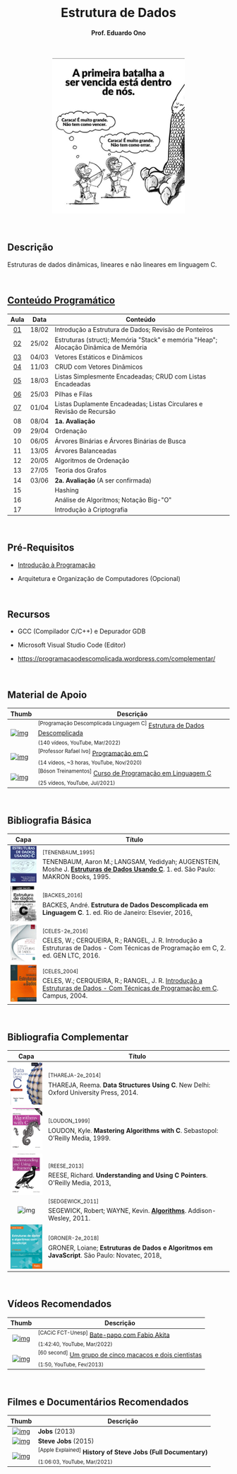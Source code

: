 <br>
<h1 align="center">
Estrutura de Dados
</h1>
<h4 align="center">
Prof. Eduardo Ono
</h4>

<br>

<p align="center">
<img src="./figuras/capa.jpg" alt="img" width="300">
</p>

<br>

## Descrição

Estruturas de dados dinâmicas, lineares e não lineares em linguagem C.

<br>

## [Conteúdo Programático](./conteudo/README.md)

| Aula | Data | Conteúdo |
| :-:  | :-:  | ---      |
| [01] | 18/02 | Introdução a Estrutura de Dados; Revisão de Ponteiros
| [02] | 25/02 | Estruturas (struct); Memória "Stack" e memória "Heap"; Alocação Dinâmica de Memória
| [03] | 04/03 | Vetores Estáticos e Dinâmicos
| [04] | 11/03 | CRUD com Vetores Dinâmicos
| [05] | 18/03 | Listas Simplesmente Encadeadas; CRUD com Listas Encadeadas
| [06] | 25/03 | Pilhas e Filas
| [07] | 01/04 | Listas Duplamente Encadeadas; Listas Circulares e Revisão de Recursão
| 08 | 08/04 | __1a. Avaliação__
| 09 | 29/04 | Ordenação
| 10 | 06/05 | Árvores Binárias e Árvores Binárias de Busca
| 11 | 13/05 | Árvores Balanceadas
| 12 | 20/05 | Algoritmos de Ordenação
| 13 | 27/05 | Teoria dos Grafos
| 14 | 03/06 | __2a. Avaliação__ (A ser confirmada)
| 15 |       | Hashing
| 16 |       | Análise de Algoritmos; Notação Big-"O"
| 17 |       | Introdução à Criptografia

[01]: ./aulas/README.md#aula-01
[02]: ./aulas/README.md#aula-02
[03]: ./aulas/README.md#aula-03
[04]: ./aulas/README.md#aula-04
[05]: ./aulas/README.md#aula-05
[06]: ./aulas/README.md#aula-06
[07]: ./aulas/README.md#aula-07

<br>

## Pré-Requisitos

* [Introdução à Programação](https://github.com/eduardo-ono/Introducao-a-Programacao)

* Arquitetura e Organização de Computadores (Opcional)

<br>

## Recursos

* GCC (Compilador C/C++) e Depurador GDB

* Microsoft Visual Studio Code (Editor)

* https://programacaodescomplicada.wordpress.com/complementar/

<br>

## Material de Apoio

| Thumb | Descrição |
| --- | --- |
| [![img](https://img.youtube.com/vi/bryesHll0vY/default.jpg)](https://www.youtube.com/watch?v=bryesHll0vY&list=PL8iN9FQ7_jt6H5m4Gm0H89sybzR9yaaka&index=1) | <sup>[Programação Descomplicada Linguagem C]</sup> [Estrutura de Dados Descomplicada](https://www.youtube.com/playlist?list=PL8iN9FQ7_jt6H5m4Gm0H89sybzR9yaaka)<br><sub>(140 vídeos, YouTube, Mar/2022)</sub>
| [![img](https://img.youtube.com/vi/UPuOQBocY48/default.jpg)](https://youtu.be/UPuOQBocY48) | <sup>[Professor Rafael Ivo]</sup> [Programação em C](https://www.youtube.com/playlist?list=PLvat2X-KHJNZwUCeTeve_S1qqrBOWhaU9)<br><sub>(14 vídeos, ~3 horas, YouTube, Nov/2020)</sub>
| [![img](https://img.youtube.com/vi/cZRuFwzjJ8E/default.jpg)](https://youtu.be/cZRuFwzjJ8E) | <sup>[Bóson Treinamentos]</sup> [Curso de Programação em Linguagem C](https://www.youtube.com/playlist?list=PLucm8g_ezqNqzH7SM0XNjsp25AP0MN82R)<br><sub>(25 vídeos, YouTube, Jul/2021)</sub>

<br>

## Bibliografia Básica

| Capa | Título |
| :-:  | ---    |
| <img src="./referencias/capas/TENENBAUM_1995.jpg" alt="img" width="100px"> | <sup id="TENENBAUM_1995">[TENENBAUM_1995]</sup><br>TENENBAUM, Aaron M.; LANGSAM, Yedidyah; AUGENSTEIN, Moshe J.  <strong>[Estruturas de Dados Usando C](https://www.cin.ufpe.br/~garme/public/(ebook)Estruturas%20de%20Dados%20Usando%20C%20(Tenenbaum).pdf)</strong>. 1. ed. São Paulo: MAKRON Books, 1995.
| <img src="./referencias/capas/BACKES_2016.jpg" alt="img" width="100px"> | <sup id="BACKES_2016">[BACKES_2016]</sup><br>BACKES, André. <strong>Estrutura de Dados Descomplicada em Linguagem C</strong>. 1. ed. Rio de Janeiro: Elsevier, 2016[.](https://app.box.com/s/5x0rmierd1unonsdp7ox9iuwg3vskekc)
| <img src="./referencias/capas/CELES-2e_2016.jpg" alt="img" width="100px"> | <sup id="CELES-2e_2016">[CELES-2e_2016]</sup><br>CELES, W.; CERQUEIRA, R.; RANGEL, J. R. Introdução a Estruturas de Dados - Com Técnicas de Programação em C, 2. ed. GEN LTC, 2016.
| <img src="./referencias/capas/CELES_2004.jpg" alt="img" width="100px"> | <sup id="CELES_2004">[CELES_2004]</sup><br>CELES, W.; CERQUEIRA, R.; RANGEL, J. R. [Introdução a Estruturas de Dados - Com Técnicas de Programação em C](https://archive.org/details/introducaoaestruturadedados/). Campus, 2004.

<br>

## Bibliografia Complementar

| Capa | Título |
| :-:  | ---    |
| <img src="./referencias/capas/THAREJA-2e_2014.jpg" alt="img" width="100px"> | <sup id="THAREJA-2e_2014">[THAREJA-2e_2014]</sup><br>THAREJA, Reema. __Data Structures Using C__. New Delhi: Oxford University Press, 2014.
| <img src="./referencias/capas/LOUDON_1999.jpg" alt="img" width="100px"> | <sup id="LOUDON_1999">[LOUDON_1999]</sup><br>LOUDON, Kyle. __Mastering Algorithms with C__. Sebastopol: O’Reilly Media, 1999.
| <img src="./referencias/capas/REESE_2013.jpg" alt="img" width="100px"> | <sup id="REESE_2013">[REESE_2013]</sup><br>REESE, Richard. __Understanding and Using C Pointers__. O'Reilly Media, 2013[.](https://app.box.com/s/cbp98oofhokip0yki3gh7khz6zb6htgq)
| <img src="https://algs4.cs.princeton.edu/cover.png" alt="img" width="100px"> | <sup id="SEDGEWICK_2011">[SEDGEWICK_2011]</sup><br>SEGEWICK, Robert; WAYNE, Kevin. [__Algorithms__](https://algs4.cs.princeton.edu/home/). Addison-Wesley, 2011.
| <img src="./referencias/capas/GRONER-2e_2018.png" alt="img" width="100px"> | <sup>[GRONER-2e_2018]</sup><br>GRONER, Loiane; __Estruturas de Dados e Algoritmos em JavaScript__. São Paulo: Novatec, 2018[.](https://app.box.com/s/ad9284w4gaxfyi3s6jtngy9i2wjnnx2k)

<br>

## Vídeos Recomendados

| Thumb | Descrição |
| :-: | --- |
| [![img](https://img.youtube.com/vi/i_STkDJ3z5s/default.jpg)](https://www.youtube.com/watch?v=i_STkDJ3z5s) | <sup>[CACiC FCT-Unesp]</sup> [Bate-papo com Fabio Akita](https://www.youtube.com/watch?v=i_STkDJ3z5s)<br><sub>(1:42:40, YouTube, Mar/2022)</sub>
| [![img](https://img.youtube.com/vi/ZAQtwFpkksw/default.jpg)](https://www.youtube.com/watch?v=ZAQtwFpkksw) | <sup>[60 second]</sup> [Um grupo de cinco macacos e dois cientistas](https://www.youtube.com/watch?v=ZAQtwFpkksw)<br><sub>(1:50, YouTube, Fev/2013)</sub>

<br>

## Filmes e Documentários Recomendados

| Thumb | Descrição |
| :-: | --- |
| [![img](https://img.youtube.com/vi/SH1jKZwcS9Y/default.jpg)](https://www.youtube.com/watch?v=SH1jKZwcS9Y) | __Jobs__ (2013)
| [![img](https://img.youtube.com/vi/aEr6K1bwIVs/default.jpg)](https://www.youtube.com/watch?v=aEr6K1bwIVs) | __Steve Jobs__ (2015)
| [![img](https://img.youtube.com/vi/s4pVFLUlx8g/default.jpg)](https://www.youtube.com/watch?v=s4pVFLUlx8g) | <sup>[Apple Explained]</sup> __History of Steve Jobs (Full Documentary)__<br><sub>(1:06:03, YouTube, Mar/2021)</sub>

<br>
